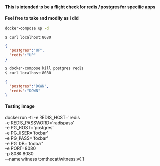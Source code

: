 
#### This is intended to be a flight check for redis / postgres for specific apps

#### Feel free to take and modify as i did

```bash
docker-compose up -d
```

```bash
$ curl localhost:8080
```
```json
{
  "postgres":"UP",
  "redis":"UP"
}
```

```bash
$ docker-compose kill postgres redis
$ curl localhost:8080
```

```json
{
  "postgres":"DOWN",
  "redis":"DOWN"
}
```

#### Testing image 

docker run -ti -e REDIS_HOST='redis' \
-e REDIS_PASSWORD='radispass' \
-e PG_HOST='postgres' \
-e PG_USER='foobar' \
-e PG_PASS='foobar' \
-e PG_DB='foobar' \
-e PORT=8080 \
-p 8080:8080 \
--name witness tomthecat/witness:v0.1
